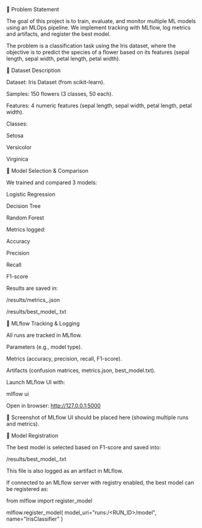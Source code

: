 🔹 Problem Statement

The goal of this project is to train, evaluate, and monitor multiple ML models using an MLOps pipeline.
We implement tracking with MLflow, log metrics and artifacts, and register the best model.

The problem is a classification task using the Iris dataset, where the objective is to predict the species of a flower based on its features (sepal length, sepal width, petal length, petal width).

🔹 Dataset Description

Dataset: Iris Dataset (from scikit-learn).

Samples: 150 flowers (3 classes, 50 each).

Features: 4 numeric features (sepal length, sepal width, petal length, petal width).

Classes:

Setosa

Versicolor

Virginica

🔹 Model Selection & Comparison

We trained and compared 3 models:

Logistic Regression

Decision Tree

Random Forest

Metrics logged:

Accuracy

Precision

Recall

F1-score

Results are saved in:

/results/metrics_<timestamp>.json

/results/best_model_<timestamp>.txt

🔹 MLflow Tracking & Logging

All runs are tracked in MLflow.

Parameters (e.g., model type).

Metrics (accuracy, precision, recall, F1-score).

Artifacts (confusion matrices, metrics.json, best_model.txt).

Launch MLflow UI with:

mlflow ui


Open in browser: http://127.0.0.1:5000

📸 Screenshot of MLflow UI should be placed here (showing multiple runs and metrics).

🔹 Model Registration

The best model is selected based on F1-score and saved into:

/results/best_model_<timestamp>.txt

This file is also logged as an artifact in MLflow.

If connected to an MLflow server with registry enabled, the best model can be registered as:

from mlflow import register_model

mlflow.register_model(
    model_uri="runs:/<RUN_ID>/model",
    name="IrisClassifier"
)